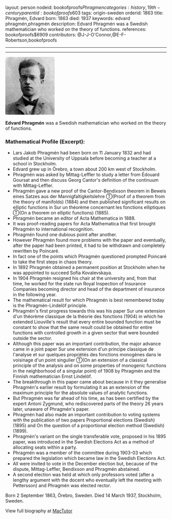 layout: person
nodeid: bookofproofs$Phragmen
categories: history,19th-century
parentid: bookofproofs$603
tags: origin-sweden
orderid: 1863
title: Phragmén, Edvard
born: 1863
died: 1937
keywords: edvard phragmén,phragmén
description: Edvard Phragmén was a Swedish mathematician who worked on the theory of functions.
references: bookofproofs$6909
contributors: @J-J-O'Connor,@E-F-Robertson,bookofproofs

---



---

![Phragmen.jpg](https://github.com/bookofproofs/bookofproofs.github.io/blob/main/_sources/_assets/images/portraits/Phragmen.jpg?raw=true)

**Edvard Phragmén** was a Swedish mathematician who worked on the theory of functions.

### Mathematical Profile (Excerpt):
* Lars Jakob Phragmén had been born on 11 January 1832 and had studied at the University of Uppsala before becoming a teacher at a school in Stockholm.
* Edvard grew up in Örebro, a town about 200 km west of Stockholm.
* Phragmén was asked by Mittag-Leffler to study a letter from Édouard Goursat and then discuss Georg Cantor's definition of the continuum with Mittag-Leffler.
* Phragmén gave a new proof of the Cantor-Bendixson theorem in Beweis eines Satzes aus der Mannigfaltigkeitslehre Ⓣ(Proof of a theorem from the theory of manifolds) (1884) and then published significant results on elliptic functions in Sur un théorème concernant les fonctions elliptiques Ⓣ(On a theorem on elliptic functions) (1885).
* Phragmén became an editor of Acta Mathematica in 1888.
* It was proof-reading papers for Acta Mathematica that first brought Phragmén to international recognition.
* Phragmén found one dubious point after another.
* However Phragmén found more problems with the paper and eventually, after the paper had been printed, it had to be withdrawn and completely rewritten by Poincaré.
* In fact one of the points which Phragmén questioned prompted Poincaré to take the first steps in chaos theory.
* In 1892 Phragmén obtained a permanent position at Stockholm when he was appointed to succeed Sofia Kovalevskaya.
* In 1904 Phragmén resigned his chair at the university and, from that time, he worked for the state run Royal Inspection of Insurance Companies becoming director and head of the department of insurance in the following year.
* The mathematical result for which Phragmén is best remembered today is the Phragmén-Lindelöf principle.
* Phragmén's first progress towards this was his paper Sur une extension d'un théorème classique de la théorie des fonctions (1904) in which he extended Liouville's result that every entire bounded function must be constant to show that the same result could be obtained for entire functions with controlled growth in a given sector that were bounded outside the sector.
* Although this paper was an important contribution, the major advance came in a joint paper Sur une extension d'un principe classique de l'analyse et sur quelques propriétés des fonctions monogènes dans le voisinage d'un point singulier Ⓣ(On an extension of a classical principle of the analysis and on some properties of monogenic functions in the neighborhood of a singular point) of 1908 by Phragmén and the Finnish mathematician Ernst Lindelöf.
* The breakthrough in this paper came about because in it they generalise Phragmén's earlier result by formulating it as an extension of the maximum principle for the absolute values of analytic functions.
* But Phragmén was far ahead of his time, as has been certified by the expert Antoni Zygmund, who rediscovered parts of the theory 26 years later, unaware of Phragmén's paper.
* Phragmén had also made an important contribution to voting systems with the publication of two papers Proportional elections (Swedish) (1895) and On the question of a proportional election method (Swedish) (1899).
* Phragmén's variant on the single transferable vote, proposed in his 1895 paper, was introduced in the Swedish Elections Act as a method of allocating seats within a party.
* Phragmén was a member of the committee during 1903-03 which prepared the legislation which became law in the Swedish Elections Act.
* All were invited to vote in the December election but, because of the dispute, Mittag-Leffler, Bendixson and Phragmén abstained.
* A second election was held at which only professors voted (after a lengthy argument with the docent who eventually left the meeting with Pettersson) and Phragmén was elected rector.

Born 2 September 1863, Örebro, Sweden. Died 14 March 1937, Stockholm, Sweden.

View full biography at [MacTutor](https://mathshistory.st-andrews.ac.uk/Biographies/Phragmen/)
